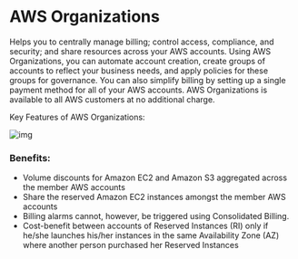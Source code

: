 # AWS Organizations

Helps you to centrally manage billing; control access, compliance, and security; and share resources across your AWS accounts. Using AWS Organizations, you can automate account creation, create groups of accounts to reflect your business needs, and apply policies for these groups for governance. You can also simplify billing by setting up a single payment method for all of your AWS accounts. AWS Organizations is available to all AWS customers at no additional charge.

Key Features of AWS Organizations:

![img](https://assets-pt.media.datacumulus.com/aws-clf-pt/assets/pt1-q7-i1.jpg)

### Benefits:

- Volume discounts for Amazon EC2 and Amazon S3 aggregated across the member AWS accounts
- Share the reserved Amazon EC2 instances amongst the member AWS accounts
- Billing alarms cannot, however, be triggered using Consolidated Billing.
- Cost-benefit between accounts of Reserved Instances (RI) only if he/she launches his/her instances in the same Availability Zone (AZ) where another person purchased her Reserved Instances
